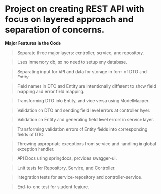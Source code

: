# Project on creating REST API with focus on layered approach and separation of concerns.

**Major Features in the Code**

> Separate three major layers: controller, service, and repository.

> Uses inmemory db, so no need to setup any database.

> Separating input for API and data for storage in form of DTO and Entity.

> Field names in DTO and Entity are intentionally different to show field mapping and error field mapping.

> Transforming DTO into Entity, and vice versa using ModelMapper.

> Validation on DTO and sending field level errors at controller layer.

> Validation on Entity and generating field level errors in service layer.

> Transforming validation errors of Entity fields into corresponding fields of DTO.

> Throwing appropriate exceptions from service and handling in global exception handler.

> API Docs using springdocs, provides swagger-ui.

> Unit tests for Repository, Service, and Controller.

> Integration tests for service-repository and controller-service.

> End-to-end test for student feature.
